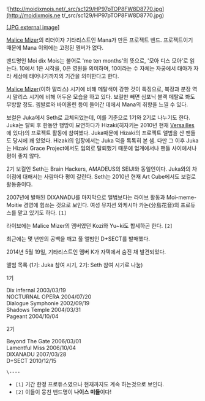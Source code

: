 ![http://moidixmois.net/_src/sc129/HP97pTOP8FW8D8770.jpg](http://moidixmois.ne
t/_src/sc129/HP97pTOP8FW8D8770.jpg)

[[JPG external image]](http://moidixmois.net/_src/sc129/HP97pTOP8FW8D8770.jpg)

[Malice Mizer](Malice%20Mizer.md)의 리더이자 기타리스트인 Mana가 만든 프로젝트 밴드. 프로젝트이기 때문에
Mana 이외에는 고정된 멤버가 없다.

밴드명인 Moi dix Mois는 불어로 'me ten months'의 뜻으로, '모아 디스 모아'로 읽는다. 10에서 1은 시작을, 0은
영원을 의미하며, 10이라는 수 자체는 자궁에서 태아가 자라 세상에 태어나기까지의 기간을 의미한다고 한다.

[Malice Mizer](Malice%20Mizer.md)(이하 말리스) 시기에 비해 메탈색이 강한 것이 특징으로, 복장과 분장 역시
말리스 시기에 비해 어두운 모습을 하고 있다. 보컬만 빼면 심포닉 블랙 메탈로 봐도 무방할 정도. 쳄발로와 바이올린 등이 들어간 데에서
Mana의 취향을 느낄 수 있다.

보컬은 Juka에서 Seth로 교체되었는데, 이를 기준으로 1기와 2기로 나누기도 한다. Juka는 탈퇴 후 한동안 행방이 묘연하다가
Hizaki(히자키는 2010년 현재 [Versailles](%EB%B2%A0%EB%A5%B4%EC%82%AC%EC%9C%A0.md)에
있다)의 프로젝트 활동에 참여했다. Juka때문에 Hizaki의 프로젝트 앨범을 산 팬들도 당시에 꽤 있었다. Hizaki의 입장에서는
Juka 덕을 톡톡히 본 셈. 다만 그 이후 Juka는 Hizaki Grace Project에서도 임의로 탈퇴했기 때문에 업계에서나 팬들
사이에서나 평이 좋지 않다.

2기 보컬인 Seth는 Brain Hackers, AMADEUS의 SEIJI와 동일인이다. Juka와의 차이점에 대해서는 사람마다 평이
갈린다. Seth는 2010년 현재 Art Cube에서도 보컬로 활동중이다.

2007년에 발매된 DIXANADU를 마지막으로 앨범보다는 라이브 활동과 Moi-meme-Moitie 경영에 힘쓰는 것으로 보인다. 여성
뮤지션 와케시마 카논(分島花音)의 프로듀스를 맡고 있기도 하다. `[1]`

라이브에는 Malice Mizer의 멤버였던 Kozi와 Yu~ki도 합세하곤 한다. `[2]`

최근에는 몇 년만의 공백을 깨고 풀 앨범인 D+SECT를 발매했다.

2014년 5월 19일, 기타리스트인 멤버 K가 자택에서 숨진 채 발견되었다.

앨범 목록 (1기: Juka 참여 시기, 2기: Seth 참여 시기로 나눔)

1기  

Dix infernal 2003/03/19  
NOCTURNAL OPERA 2004/07/20  
Dialogue Symphonie 2002/09/19  
Shadows Temple 2004/03/31  
Pageant 2004/10/04  

2기  

Beyond The Gate 2006/03/01  
Lamentful Miss 2006/10/04  
DIXANADU 2007/03/28  
D+SECT 2010/12/15  
  

`\----`

  * `[1]` 기간 한정 프로듀스였으나 현재까지도 계속 하는것으로 보인다.
  * `[2]` 이들이 뭉친 밴드명이 **나이스 미들**이다!

